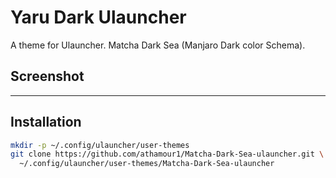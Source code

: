 # Yaru Dark Ulauncher

A theme for Ulauncher. Matcha Dark Sea (Manjaro Dark color Schema).

## Screenshot
-------

## Installation

```sh
mkdir -p ~/.config/ulauncher/user-themes
git clone https://github.com/athamour1/Matcha-Dark-Sea-ulauncher.git \
  ~/.config/ulauncher/user-themes/Matcha-Dark-Sea-ulauncher
```
